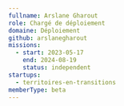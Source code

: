 ```yaml
---
fullname: Arslane Gharout
role: Chargé de déploiement
domaine: Déploiement
github: arslanegharout
missions:
  - start: 2023-05-17
    end: 2024-08-19
    status: independent
startups:
  - territoires-en-transitions
memberType: beta
---
```


